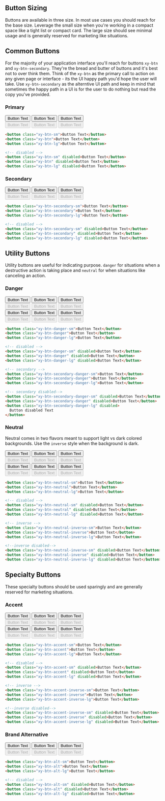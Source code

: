 <style>
    .btn-layout {
        @apply my-2 flex flex-col items-center justify-start space-y-4 sm:flex-row sm:items-end sm:space-y-0 sm:space-x-3;
    }
</style>

## Button Sizing

Buttons are available in three size. In most use cases you should reach for the base size. Leverage the small size when you're working in a compact space like a tight list or compact card. The large size should see minimal usage and is generally reserved for marketing like situations.

## Common Buttons

For the majority of your application interface you'll reach for buttons `xy-btn` and `xy-btn-secondary`. They're the bread and butter of buttons and it's best not to over think them. Think of the `xy-btn` as the primary call to action on any given page or interface - its the UI happy path you'd hope the user will take. Use `xy-btn-secondary` as the alterntive UI path and keep in mind that sometimes the happy path in a UI is for the user to do nothing but read the copy you've provided.

### Primary

<DocsDemo>
    <div class="btn-layout">
        <button class="xy-btn-sm">Button Text</button>
        <button class="xy-btn">Button Text</button>
        <button class="xy-btn-lg">Button Text</button>
    </div>
    <div class="btn-layout">
        <button class="xy-btn-sm" disabled>Button Text</button>
        <button class="xy-btn" disabled>Button Text</button>
        <button class="xy-btn-lg" disabled>Button Text</button>
    </div>
</DocsDemo>

```html
<button class="xy-btn-sm">Button Text</button>
<button class="xy-btn">Button Text</button>
<button class="xy-btn-lg">Button Text</button>

<!-- disabled -->
<button class="xy-btn-sm" disabled>Button Text</button>
<button class="xy-btn" disabled>Button Text</button>
<button class="xy-btn-lg" disabled>Button Text</button>
```

### Secondary

<DocsDemo>
    <div class="btn-layout">
        <button class="xy-btn-secondary-sm">Button Text</button>
        <button class="xy-btn-secondary">Button Text</button>
        <button class="xy-btn-secondary-lg">Button Text</button>
    </div>
    <div class="btn-layout">
        <button class="xy-btn-secondary-sm" disabled>Button Text</button>
        <button class="xy-btn-secondary" disabled>Button Text</button>
        <button class="xy-btn-secondary-lg" disabled>Button Text</button>
    </div>
</DocsDemo>

```html
<button class="xy-btn-secondary-sm">Button Text</button>
<button class="xy-btn-secondary">Button Text</button>
<button class="xy-btn-secondary-lg">Button Text</button>

<!-- disabled -->
<button class="xy-btn-secondary-sm" disabled>Button Text</button>
<button class="xy-btn-secondary" disabled>Button Text</button>
<button class="xy-btn-secondary-lg" disabled>Button Text</button>
```

## Utility Buttons

Utility buttons are useful for indicating purpose. `danger` for situations when a destructive action is taking place and `neutral` for when situations like canceling an action.

### Danger

<DocsDemo>
    <div class="btn-layout">
        <button class="xy-btn-danger-sm">Button Text</button>
        <button class="xy-btn-danger">Button Text</button>
        <button class="xy-btn-danger-lg">Button Text</button>
    </div>
    <div class="btn-layout">
        <button class="xy-btn-danger-sm" disabled>Button Text</button>
        <button class="xy-btn-danger" disabled>Button Text</button>
        <button class="xy-btn-danger-lg" disabled>Button Text</button>
    </div>
    <div class="btn-layout">
        <button class="xy-btn-secondary-danger-sm">Button Text</button>
        <button class="xy-btn-secondary-danger">Button Text</button>
        <button class="xy-btn-secondary-danger-lg">Button Text</button>
    </div>
    <div class="btn-layout">
        <button class="xy-btn-secondary-danger-sm" disabled>Button Text</button>
        <button class="xy-btn-secondary-danger" disabled>Button Text</button>
        <button class="xy-btn-secondary-danger-lg" disabled>Button Text</button>
    </div>
</DocsDemo>

```html
<button class="xy-btn-danger-sm">Button Text</button>
<button class="xy-btn-danger">Button Text</button>
<button class="xy-btn-danger-lg">Button Text</button>

<!-- disabled -->
<button class="xy-btn-danger-sm" disabled>Button Text</button>
<button class="xy-btn-danger" disabled>Button Text</button>
<button class="xy-btn-danger-lg" disabled>Button Text</button>

<!-- secondary -->
<button class="xy-btn-secondary-danger-sm">Button Text</button>
<button class="xy-btn-secondary-danger">Button Text</button>
<button class="xy-btn-secondary-danger-lg">Button Text</button>

<!-- secondary disabled-->
<button class="xy-btn-secondary-danger-sm" disabled>Button Text</button>
<button class="xy-btn-secondary-danger" disabled>Button Text</button>
<button class="xy-btn-secondary-danger-lg" disabled>
  Button disabled Text
</button>
```

### Neutral

Neutral comes in two flavors meant to support light vs dark colored backgrounds. Use the `inverse` style when the background is dark.

<DocsDemo>
    <div class="btn-layout">
        <button class="xy-btn-neutral-sm">Button Text</button>
        <button class="xy-btn-neutral">Button Text</button>
        <button class="xy-btn-neutral-lg">Button Text</button>
    </div>
    <div class="btn-layout">
        <button class="xy-btn-neutral-sm" disabled>Button Text</button>
        <button class="xy-btn-neutral" disabled>Button Text</button>
        <button class="xy-btn-neutral-lg" disabled>Button Text</button>
    </div>
    <div class="btn-layout bg-neutral-700 rounded-xl p-4 mt-8">
        <button class="xy-btn-neutral-inverse-sm">Button Text</button>
        <button class="xy-btn-neutral-inverse">Button Text</button>
        <button class="xy-btn-neutral-inverse-lg">Button Text</button>
    </div>
    <div class="btn-layout bg-neutral-700 rounded-xl p-4 mt-8">
        <button class="xy-btn-neutral-inverse-sm" disabled>Button Text</button>
        <button class="xy-btn-neutral-inverse" disabled>Button Text</button>
        <button class="xy-btn-neutral-inverse-lg" disabled>Button Text</button>
    </div>
</DocsDemo>

```html
<button class="xy-btn-neutral-sm">Button Text</button>
<button class="xy-btn-neutral">Button Text</button>
<button class="xy-btn-neutral-lg">Button Text</button>

<!-- disabled -->
<button class="xy-btn-neutral-sm" disabled>Button Text</button>
<button class="xy-btn-neutral" disabled>Button Text</button>
<button class="xy-btn-neutral-lg" disabled>Button Text</button>

<!-- inverse -->
<button class="xy-btn-neutral-inverse-sm">Button Text</button>
<button class="xy-btn-neutral-inverse">Button Text</button>
<button class="xy-btn-neutral-inverse-lg">Button Text</button>

<!--inverse disabled-->
<button class="xy-btn-neutral-inverse-sm" disabled>Button Text</button>
<button class="xy-btn-neutral-inverse" disabled>Button Text</button>
<button class="xy-btn-neutral-inverse-lg" disabled>Button Text</button>
```

## Specialty Buttons

These specialty buttons should be used sparingly and are generally reserved for marketing situations.

### Accent

<DocsDemo>
    <div class="btn-layout">
        <button class="xy-btn-accent-sm">Button Text</button>
        <button class="xy-btn-accent">Button Text</button>
        <button class="xy-btn-accent-lg">Button Text</button>
    </div>
    <div class="btn-layout">
        <button class="xy-btn-accent-sm" disabled>Button Text</button>
        <button class="xy-btn-accent" disabled>Button Text</button>
        <button class="xy-btn-accent-lg" disabled>Button Text</button>
    </div>
    <div class="btn-layout bg-neutral-700 rounded-xl p-4 mt-8">
        <button class="xy-btn-accent-inverse-sm">Button Text</button>
        <button class="xy-btn-accent-inverse">Button Text</button>
        <button class="xy-btn-accent-inverse-lg">Button Text</button>
    </div>
    <div class="btn-layout bg-neutral-700 rounded-xl p-4 mt-8">
        <button class="xy-btn-accent-inverse-sm" disabled>Button Text</button>
        <button class="xy-btn-accent-inverse" disabled>Button Text</button>
        <button class="xy-btn-accent-inverse-lg" disabled>Button Text</button>
    </div>
</DocsDemo>

```html
<button class="xy-btn-accent-sm">Button Text</button>
<button class="xy-btn-accent">Button Text</button>
<button class="xy-btn-accent-lg">Button Text</button>

<!-- disabled -->
<button class="xy-btn-accent-sm" disabled>Button Text</button>
<button class="xy-btn-accent" disabled>Button Text</button>
<button class="xy-btn-accent-lg" disabled>Button Text</button>

<!-- inverse -->
<button class="xy-btn-accent-inverse-sm">Button Text</button>
<button class="xy-btn-accent-inverse">Button Text</button>
<button class="xy-btn-accent-inverse-lg">Button Text</button>

<!--inverse disabled-->
<button class="xy-btn-accent-inverse-sm" disabled>Button Text</button>
<button class="xy-btn-accent-inverse" disabled>Button Text</button>
<button class="xy-btn-accent-inverse-lg" disabled>Button Text</button>
```

### Brand Alternative

<DocsDemo>
    <div class="btn-layout">
        <button class="xy-btn-alt-sm">Button Text</button>
        <button class="xy-btn-alt">Button Text</button>
        <button class="xy-btn-alt-lg">Button Text</button>
    </div>
    <div class="btn-layout">
        <button class="xy-btn-alt-sm" disabled>Button Text</button>
        <button class="xy-btn-alt" disabled>Button Text</button>
        <button class="xy-btn-alt-lg" disabled>Button Text</button>
    </div>
</DocsDemo>

```html
<button class="xy-btn-alt-sm">Button Text</button>
<button class="xy-btn-alt">Button Text</button>
<button class="xy-btn-alt-lg">Button Text</button>

<!-- disabled -->
<button class="xy-btn-alt-sm" disabled>Button Text</button>
<button class="xy-btn-alt" disabled>Button Text</button>
<button class="xy-btn-alt-lg" disabled>Button Text</button>
```
